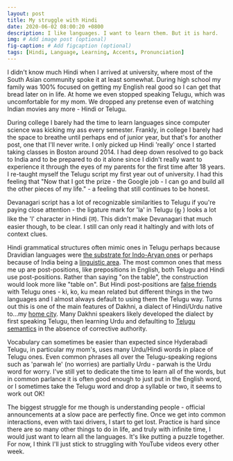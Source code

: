 ```yaml
---
layout: post
title: My struggle with Hindi
date: 2020-06-02 08:00:20 +0800
description: I like languages. I want to learn them. But it is hard.
img: # Add image post (optional)
fig-caption: # Add figcaption (optional)
tags: [Hindi, Language, Learning, Accents, Pronunciation]
---
```


I didn't know much Hindi when I arrived at university, where most of the South Asian community spoke it at least somewhat. During high school my family was 100% focused on getting my English real good so I can get that bread later on in life. At home we even stopped speaking Telugu, which was uncomfortable for my mom. We dropped any pretense even of watching Indian movies any more - Hindi or Telugu.

During college I barely had the time to learn languages since computer science was kicking my ass every semester. Frankly, in college I barely had the space to breathe until perhaps end of junior year, but that's for another post, one that I'll never write. I only picked up Hindi 'really' once I started taking classes in Boston around 2014. I had deep down resolved to go back to India and to be prepared to do it alone since I didn't really want to experience it through the eyes of my parents for the first time after 18 years. I re-taught myself the Telugu script my first year out of university. I had this feeling that "Now that I got the prize - the Google job - I can go and build all the other pieces of my life." - a feeling that still continues to be honest.

Devanagari script has a lot of recognizable similarities to Telugu if you're paying close attention - the ligature mark for 'la' in Telugu (ట్ల ) looks a lot like the 'l' character in Hindi (ल). This didn't make Devanagari that much easier though, to be clear. I still can only read it haltingly and with lots of context clues.

Hindi grammatical structures often mimic ones in Telugu perhaps because Dravidian languages were [the substrate for Indo-Aryan ones](https://en.wikipedia.org/wiki/Substratum_in_Vedic_Sanskrit) or perhaps because of India being a [linguistic area](https://www.jstor.org/stable/pdf/410649.pdf). The most common ones that mess me up are post-positions, like prepositions in English, both Telugu and Hindi use post-positions. Rather than saying "on the table", the construction would look more like "table on". But Hindi post-positions are [false friends](https://en.wikipedia.org/wiki/False_friend) with Telugu ones - ki, ko, ku mean related but different things in the two languages and I almost always default to using them the Telugu way. Turns out this is one of the main features of Dakhni, a dialect of Hindi/Urdu native to...my [home city](https://en.wikipedia.org/wiki/Hyderabad). Many Dakhni speakers likely developed the dialect by first speaking Telugu, then learning Urdu and defaulting to [Telugu semantics](https://twitter.com/TianChengWen/status/1062211681571397632?s=19) in the absence of corrective authority.

Vocabulary can sometimes be easier than expected since Hyderabadi Telugu, in particular my mom's, uses many Urdu/Hindi words in place of Telugu ones. Even common phrases all over the Telugu-speaking regions such as 'parwah le' (no worries) are partially Urdu - parwah is the Urdu word for worry. I've still yet to dedicate the time to learn all of the words, but in common parlance it is often good enough to just put in the English word, or I sometimes take the Telugu word and drop a syllable or two, it seems to work out OK!

The biggest struggle for me though is understanding people - official announcements at a slow pace are perfectly fine. Once we get into common interactions, even with taxi drivers, I start to get lost. Practice is hard since there are so many other things to do in life, and truly with infinite time, I would just want to learn all the languages. It's like putting a puzzle together. For now, I think I'll just stick to struggling with YouTube videos every other week.




